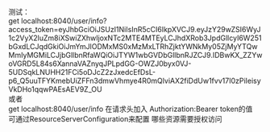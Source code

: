 测试：  
get localhost:8040/user/info?access_token=eyJhbGciOiJSUzI1NiIsInR5cCI6IkpXVCJ9.eyJzY29wZSI6WyJ1c2VyX2luZm8iXSwiZXhwIjoxNTc2MTE4MTEyLCJhdXRob3JpdGllcyI6W251bGxdLCJqdGkiOiJmYmJlODMxMS0xMzMxLTRhZjktYWNkMy05ZjMyYTQwMmIyMGMiLCJjbGllbnRfaWQiOiJTYW1wbGVDbGllbnRJZCJ9.IDBwKX_ZZYwoVGRD5L84s6XannaVAZnyqJPLpdGG-OWZJ0byx0VJ-5UDSqkLNUHH21FCi5oDJcZ2zJxedcEfDsL-p6_Q5uuTFYKmebUiZFFn3dmwVhmye4R0mQlviAX2fiDdUw1fvv17I0zPiIeisyVkDHo1qqwPAEsAEV9Z_OU  
或者  
get localhost:8040/user/info 
在请求头加入 Authorization:Bearer token的值  
可通过ResourceServerConfiguration来配置 哪些资源需要授权访问

